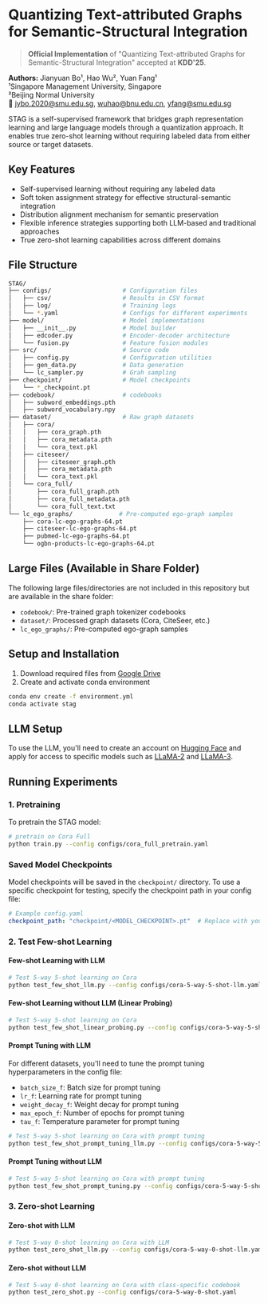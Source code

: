 # Quantizing Text-attributed Graphs for Semantic-Structural Integration

> **Official Implementation** of "Quantizing Text-attributed Graphs for Semantic-Structural Integration" accepted at **KDD'25**.

**Authors:** Jianyuan Bo¹, Hao Wu², Yuan Fang¹  
¹Singapore Management University, Singapore  
²Beijing Normal University  
📧 jybo.2020@smu.edu.sg, wuhao@bnu.edu.cn, yfang@smu.edu.sg

STAG is a self-supervised framework that bridges graph representation learning and large language models through a quantization approach. It enables true zero-shot learning without requiring labeled data from either source or target datasets.

## Key Features

- Self-supervised learning without requiring any labeled data
- Soft token assignment strategy for effective structural-semantic integration
- Distribution alignment mechanism for semantic preservation
- Flexible inference strategies supporting both LLM-based and traditional approaches
- True zero-shot learning capabilities across different domains

## File Structure

```bash
STAG/
├── configs/                    # Configuration files
│   ├── csv/                    # Results in CSV format
│   ├── log/                    # Training logs
│   └── *.yaml                  # Configs for different experiments
├── model/                      # Model implementations
│   ├── __init__.py             # Model builder
│   ├── edcoder.py              # Encoder-decoder architecture
│   └── fusion.py               # Feature fusion modules
├── src/                        # Source code
│   ├── config.py               # Configuration utilities
│   ├── gen_data.py             # Data generation
│   └── lc_sampler.py           # Grah sampling
├── checkpoint/                 # Model checkpoints
│   └── *_checkpoint.pt
├── codebook/                   # codebooks
│   ├── subword_embeddings.pth
│   ├── subword_vocabulary.npy
├── dataset/                    # Raw graph datasets
│   ├── cora/
│   │   ├── cora_graph.pth
│   │   ├── cora_metadata.pth
│   │   └── cora_text.pkl
│   ├── citeseer/
│   │   ├── citeseer_graph.pth
│   │   ├── cora_metadata.pth
│   │   └── cora_text.pkl
│   └── cora_full/
│       ├── cora_full_graph.pth
│       ├── cora_full_metadata.pth
│       └── cora_full_text.txt
└── lc_ego_graphs/             # Pre-computed ego-graph samples
    ├── cora-lc-ego-graphs-64.pt
    ├── citeseer-lc-ego-graphs-64.pt
    ├── pubmed-lc-ego-graphs-64.pt
    └── ogbn-products-lc-ego-graphs-64.pt
```

## Large Files (Available in Share Folder)

The following large files/directories are not included in this repository but are available in the share folder:

- `codebook/`: Pre-trained graph tokenizer codebooks
- `dataset/`: Processed graph datasets (Cora, CiteSeer, etc.)
- `lc_ego_graphs/`: Pre-computed ego-graph samples

## Setup and Installation

1. Download required files from [Google Drive](https://drive.google.com/drive/folders/1VoL3IbYSjJKF3JoUaJw6FZ4FBCrAHLlK?usp=drive_link)
2. Create and activate conda environment

```bash
conda env create -f environment.yml
conda activate stag
```

## LLM Setup

​To use the LLM, you'll need to create an account on [Hugging Face](https://huggingface.co/) and apply for access to specific models such as [LLaMA-2](https://huggingface.co/meta-llama/Llama-2-7b) and [LLaMA-3](https://huggingface.co/meta-llama/Meta-Llama-3-8B).

## Running Experiments

### 1. Pretraining

To pretrain the STAG model:

```bash
# pretrain on Cora Full
python train.py --config configs/cora_full_pretrain.yaml
```

### Saved Model Checkpoints

Model checkpoints will be saved in the `checkpoint/` directory. To use a specific checkpoint for testing, specify the checkpoint path in your config file:

```yaml
# Example config.yaml
checkpoint_path: "checkpoint/<MODEL_CHECKPOINT>.pt"  # Replace with your checkpoint filename
```

### 2. Test Few-shot Learning

#### Few-shot Learning with LLM

```bash
# Test 5-way 5-shot learning on Cora
python test_few_shot_llm.py --config configs/cora-5-way-5-shot-llm.yaml
```

#### Few-shot Learning without LLM (Linear Probing)

```bash
# Test 5-way 5-shot learning on Cora
python test_few_shot_linear_probing.py --config configs/cora-5-way-5-shot-lb.yaml
```

#### Prompt Tuning with LLM

For different datasets, you'll need to tune the prompt tuning hyperparameters in the config file:

- `batch_size_f`: Batch size for prompt tuning
- `lr_f`: Learning rate for prompt tuning
- `weight_decay_f`: Weight decay for prompt tuning
- `max_epoch_f`: Number of epochs for prompt tuning
- `tau_f`: Temperature parameter for prompt tuning

```bash
# Test 5-way 5-shot learning on Cora with prompt tuning
python test_few_shot_prompt_tuning_llm.py --config configs/cora-5-way-5-shot-pt-llm.yaml
```

#### Prompt Tuning without LLM

```bash
# Test 5-way 5-shot learning on Cora with prompt tuning
python test_few_shot_prompt_tuning.py --config configs/cora-5-way-5-shot-pt.yaml
```

### 3. Zero-shot Learning

#### Zero-shot with LLM

```bash
# Test 5-way 0-shot learning on Cora with LLM
python test_zero_shot_llm.py --config configs/cora-5-way-0-shot-llm.yaml
```

#### Zero-shot without LLM

```bash
# Test 5-way 0-shot learning on Cora with class-specific codebook
python test_zero_shot.py --config configs/cora-5-way-0-shot.yaml
```
